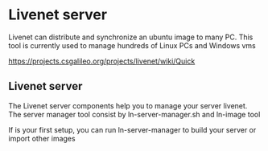 # Livenet server

Livenet can distribute and synchronize an ubuntu image to many PC. 
This tool is currently used to manage hundreds of Linux PCs and Windows vms

https://projects.csgalileo.org/projects/livenet/wiki/Quick

## Livenet server
The Livenet server components help you to manage your server livenet. The server manager tool consist by ln-server-manager.sh and ln-image tool

If is your first setup, you can run ln-server-manager to build your server or import other images



